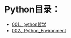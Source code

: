 # Python目录：
- [001、python哲学](https://github.com/sslinux/DevOps/blob/master/python/001python%E5%93%B2%E5%AD%A6.md)
- [002、Python_Environment](https://github.com/sslinux/DevOps/blob/master/python/002Python_Environment.md)